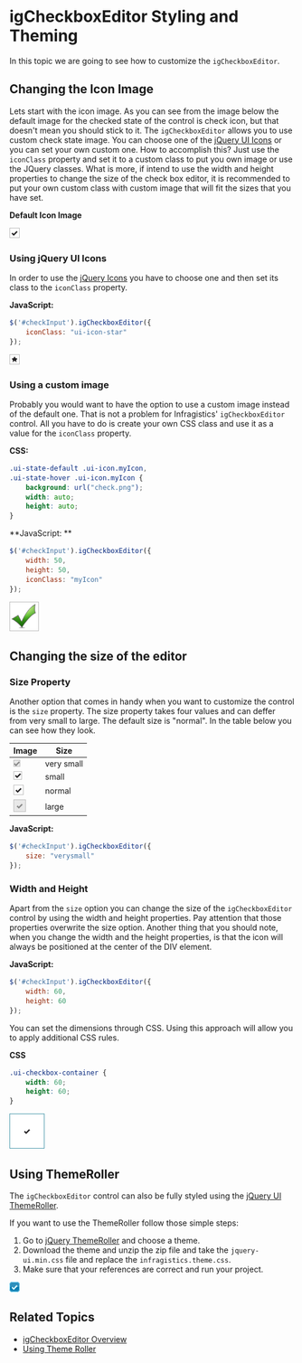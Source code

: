 ﻿<!--
|metadata|
{
    "fileName": "igcheckboxeditor-styling-and-theming",
    "controlName": "igCheckboxEditor",
    "tags": ["Editing","Styling","Theming"]
}
|metadata|
-->

# igCheckboxEditor Styling and Theming

In this topic we are going to see how to customize the `igCheckboxEditor`.

## Changing the Icon Image

Lets start with the icon image. As you can see from the image below the default image for the checked state of the control is check icon, but that doesn't mean you should stick to it. The `igCheckboxEditor` allows you to use custom check state image. You can choose one of the [jQuery UI Icons](http://api.jqueryui.com/theming/icons/) or you can set your own custom one. How to accomplish this? Just use the `iconClass` property and set it to a custom class to put you own image or use the JQuery classes. What is more, if intend to use the width and height properties to change the size of the check box editor, it is recommended to put your own custom class with custom image that will fit the sizes that you have set.

**Default Icon Image** 

![](images/igCheckBoxEditor_normal_size.png) 


### Using jQuery UI Icons

In order to use the [jQuery Icons](http://api.jqueryui.com/theming/icons/) you have to choose one and then set its class to the `iconClass` property.

**JavaScript:**

```js
$('#checkInput').igCheckboxEditor({
	iconClass: "ui-icon-star"
});
``` 

![](images/igCheckBoxEditor_Star_Icon.png)


### Using a custom image

Probably you would want to have the option to use a custom image instead of the default one. That is not a problem for Infragistics' `igCheckboxEditor` control. All you have to do is create your own CSS class and use it as a value for the `iconClass` property.

**CSS:**

```css
.ui-state-default .ui-icon.myIcon,
.ui-state-hover .ui-icon.myIcon {
	background: url("check.png");
	width: auto;
	height: auto;
}
```

**JavaScript: **
```js
$('#checkInput').igCheckboxEditor({
	width: 50, 
	height: 50,
	iconClass: "myIcon"
});
``` 

![](images/igCheckBoxEditor_custom_icon.png)

## Changing the size of the editor

### Size Property

Another option that comes in handy when you want to customize the control is the `size` property. The size property takes four values and can deffer from very small to large. The default size is "normal". In the table below you can see how they look.

Image | Size
--- | ---
![](images/igCheckBoxEditor_verysmall_size.png) | very small
![](images/igCheckBoxEditor_small_size.png) | small
![](images/igCheckBoxEditor_normal_size.png) | normal
![](images/igCheckBoxEditor_large_size.png) | large

**JavaScript:**

```js
$('#checkInput').igCheckboxEditor({
	size: "verysmall"
});
```

### Width and Height

Apart from the `size` option you can change the size of the `igCheckboxEditor` control by using the width and height properties. Pay attention that those properties overwrite the size option. Another thing that you should note, when you change the width and the height properties, is that the icon will always be positioned at the center of the DIV element. 

**JavaScript:**

```js
$('#checkInput').igCheckboxEditor({
	width: 60, 
	height: 60
});
```

You can set the dimensions through CSS. Using this approach will allow you to apply additional CSS rules.

**CSS**
```css
.ui-checkbox-container {
	width: 60;
	height: 60;
}
```

![](images/igCheckBoxEditor_custom_size.png)


## Using ThemeRoller
The `igCheckboxEditor` control can also be fully styled using the [jQuery UI ThemeRoller](http://jqueryui.com/themeroller/). 

If you want to use the ThemeRoller follow those simple steps:

1. Go to [jQuery ThemeRoller](http://jqueryui.com/themeroller/) and choose     	a theme.
2. Download the theme and unzip the zip file and take the `jquery-ui.min.css` file and replace the `infragistics.theme.css`.
3. Make sure that your references are correct and run your project.

![](images/igCheckBoxEditor_ThemeRoller.png)

## Related Topics  

-   [igCheckboxEditor Overview](igCheckboxEditor-Overview.html)
-   [Using Theme Roller](#_Using_Theme_Roller)
